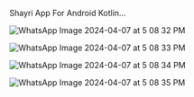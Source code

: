 Shayri App For Android Kotlin...

![WhatsApp Image 2024-04-07 at 5 08 32 PM](https://github.com/YogeshMoradiya/Shayri-App/assets/129665472/c169cdc3-6862-4f7f-9ccf-3ac90c3e4548)

![WhatsApp Image 2024-04-07 at 5 08 33 PM](https://github.com/YogeshMoradiya/Shayri-App/assets/129665472/ca3ac0db-5a0f-4c74-81e9-12f85ac37df6)

![WhatsApp Image 2024-04-07 at 5 08 34 PM](https://github.com/YogeshMoradiya/Shayri-App/assets/129665472/9606d850-2ed8-4db6-85cb-9a9dd881120f)

![WhatsApp Image 2024-04-07 at 5 08 35 PM](https://github.com/YogeshMoradiya/Shayri-App/assets/129665472/3f5dc50a-d5c3-456e-aa26-a8e613bd6450)
